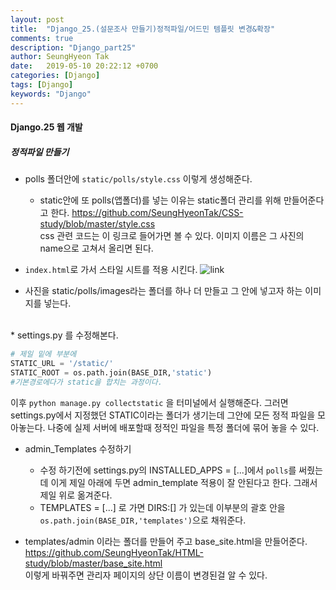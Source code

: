 ```yaml
---
layout: post
title:  "Django_25.(설문조사 만들기)정적파일/어드민 템플릿 변경&확장"
comments: true
description: "Django_part25"
author: SeungHyeon Tak
date:   2019-05-10 20:22:12 +0700
categories: [Django]
tags: [Django]
keywords: "Django"
---
```

#### Django.25 웹 개발

##### 정적파일 만들기

* polls 폴더안에 `static/polls/style.css` 이렇게 생성해준다.
   * static안에 또 polls(앱폴더)를 넣는 이유는 static폴더 관리를 위해 만들어준다고 한다.
<https://github.com/SeungHyeonTak/CSS-study/blob/master/style.css><br>
css 관련 코드는 이 링크로 들어가면 볼 수 있다.
이미지 이름은 그 사진의 name으로 고쳐서 올리면 된다.

* `index.html`로 가서 스타일 시트를 적용 시킨다.
![link](https://user-images.githubusercontent.com/46446165/57583859-ee086e80-750f-11e9-9325-326f9b7eed36.png)

* 사진을 static/polls/images라는 폴더를 하나 더 만들고 그 안에 넣고자 하는 이미지를 넣는다.
<br>
* settings.py 를 수정해본다.

```python
# 제일 밑에 부분에
STATIC_URL = '/static/'
STATIC_ROOT = os.path.join(BASE_DIR,'static') 
#기본경로에다가 static을 합치는 과정이다.
```

이후 `python manage.py collectstatic` 을 터미널에서 실행해준다.
그러면 settings.py에서 지정했던 STATIC이라는 폴더가 생기는데 그안에 모든 정적 파일을 모아놓는다.
나중에 실제 서버에 배포할때 정적인 파일을 특정 폴더에 묶어 놓을 수 있다.
<br>

* admin_Templates 수정하기
   * 수정 하기전에 settings.py의 INSTALLED_APPS = [...]에서 `polls`를 써줬는데 이게 제일 아래에 두면 admin_template 적용이 잘 안된다고 한다. 그래서 제일 위로 옮겨준다.
   * TEMPLATES = [...] 로 가면 DIRS:[] 가 있는데 이부분의 괄호 안을
   `os.path.join(BASE_DIR,'templates')`으로 채워준다.

* templates/admin 이라는 폴더를 만들어 주고 base_site.html을 만들어준다.
<https://github.com/SeungHyeonTak/HTML-study/blob/master/base_site.html><br>
이렇게 바꿔주면 관리자 페이지의 상단 이름이 변경된걸 알 수 있다.